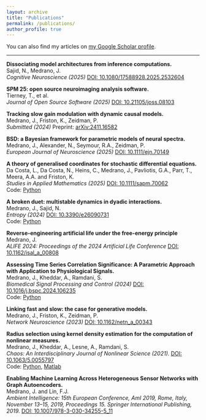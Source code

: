 ```yaml
---
layout: archive
title: "Publications"
permalink: /publications/
author_profile: true
---
```


You can also find my articles on [my Google Scholar profile](https://scholar.google.com/citations?user=gXiX6XwAAAAJ).

--- 
**Dissociating model architectures from inference computations.** <br>
Sajid, N., Medrano, J. <br>
*Cognitive Neuroscience (2025)* [DOI: 10.1080/17588928.2025.2532604](https://doi.org/10.1080/17588928.2025.2532604)

**SPM 25: open source neuroimaging analysis software.** <br>
Tierney, T., et al. <br> 
*Journal of Open Source Software (2025)* [DOI: 10.21105/joss.08103](https://doi.org/10.21105/joss.08103)

**Tracking slow gain modulation with dynamic causal models.** <br>
Medrano, J., Friston, K., Zeidman, P. <br>
*Submitted (2024)* Preprint: [arXiv:2411.16582](https://arxiv.org/pdf/2411.16582)

**BSD: a Bayesian framework for parametric models of neural spectra.** <br>
Medrano, J., Alexander, N., Seymour, R.A., Zeidman, P. <br>
*European Journal of Neuroscience (2025)* [DOI: 10.1111/ejn.70149](https://doi.org/10.1111/ejn.70149)

**A theory of generalised coordinates for stochastic differential equations.** <br>
Da Costa, L., Da Costa, N., Heins, C., Medrano, J., Pavliotis, G.A., Parr, T., Meera, A.A. and Friston, K. <br>
*Studies in Applied Mathematics (2025)* [DOI: 10.1111/sapm.70062](https://doi.org/10.1111/sapm.70062) <br>
Code: [Python](https://github.com/johmedr/dempy)

**A broken duet: multistable dynamics in dyadic interactions.** <br>
Medrano, J., Sajid, N. <br>
*Entropy (2024)* [DOI: 10.3390/e26090731](https://doi.org/10.3390/e26090731)<br>
Code: [Python](https://github.com/johmedr/dempy)

**Reverse-engineering artificial life under the free-energy principle** <br>
Medrano, J.  <br>
*ALIFE 2024: Proceedings of the 2024 Artificial Life Conference* [DOI: 10.1162/isal_a_00808](https://doi.org/10.1162/isal_a_00808) <br>

**Assessing Time Series Correlation Significance: A Parametric Approach with Application to Physiological Signals.** <br>
Medrano, J., Kheddar, A., Ramdani, S. <br>
*Biomedical Signal Processing and Control (2024)* [DOI: 10.1016/j.bspc.2024.106235](https://doi.org/10.1016/j.bspc.2024.106235) <br>
Code: [Python](https://github.com/johmedr/corrts)

**Linking fast and slow: the case for generative models.** <br>
Medrano, J., Friston, K., Zeidman, P. <br>
*Network Neuroscience (2023)* [DOI: 10.1162/netn_a_00343](https://doi.org/10.1162/netn_a_00343)

**Radius selection using kernel density estimation for the computation of nonlinear measures.**<br>
Medrano, J., Kheddar, A., Lesne, A., Ramdani, S. <br>
*Chaos: An Interdisciplinary Journal of Nonlinear Science (2021).* [DOI: 10.1063/5.0055797](https://doi.org/10.1063/5.0055797)<br> Code: [Python](https://github.com/johmedr/pykeos), [Matlab](https://github.com/johmedr/radsel)

**Enabling Machine Learning Across Heterogeneous Sensor Networks with Graph Autoencoders.** <br>
Medrano, J. and Lin, F.J. <br>
*Ambient Intelligence: 15th European Conference, AmI 2019, Rome, Italy, November 13–15, 2019, Proceedings 15. Springer International Publishing, 2019.* [DOI: 10.1007/978-3-030-34255-5_11](https://doi.org/10.1007/978-3-030-34255-5_11)
